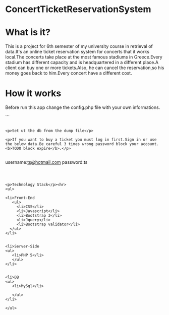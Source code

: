 # ConcertTicketReservationSystem

<h1>What is it?</h1>

<p>This is a project for 6th semester of my university course in retrieval of data.It's an online ticket reservation system for concerts that it works local.The concerts take place at the most famous stadiums in Greece.Every stadium  has different capacity and is headquartered in a different place.A client can buy one or more tickets.Also, he can cancel the reservation,so his money goes back to him.Every concert have a different cost.</p>


<h1>How it works</h1>

<p>Before run this app change the config.php file with your own informations.</p> 
```
<?php
    $host = "127.0.0.1";
    $user = "";   //change it with your username              
    $pass = "";   // change it with your password                            
    $db = "";     // change it with your db name                             
    $port = 3306;
     $con = mysqli_connect($host, $user, $pass, $db, $port)or die(mysql_error());
?>

```

<p>Set ut the db from the dump file</p>

<p>If you want to buy a ticket you must log in first.Sign in or use the below data.Be careful 3 times wrong password block your account.<b>TODO block expire</b>.</p> 


```
username:ts@hotmail.com
password:ts
```



<p>Technology Stack</p><hr>
<ul>

<li>Front-End
   <ul>
     <li>CSS</li>
     <li>Javascript</li>
     <li>Bootstrap 3</li>
     <li>Jquery</li>
     <li>Bootstrap validator</li>
  </ul>
</li>


<li>Server-Side
<ul>
   <li>PHP 5</li>
   </ul>
</li>


<li>DB
<ul>
   <li>MySql</li>
   
   </ul>
</li>
  
</ul>




